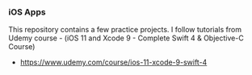 ### iOS Apps

This repository contains a few practice projects. I follow tutorials from Udemy course - (iOS 11 and Xcode 9 - Complete Swift 4 & Objective-C Course)

- https://www.udemy.com/course/ios-11-xcode-9-swift-4
